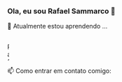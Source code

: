 ### Ola, eu sou Rafael Sammarco 👋

🌱 Atualmente estou aprendendo ...
<div style="display: inline_block"><br>
  <img align="center" alt="Rafael-Csharp" height="40" width="4B8r3B4p7yhRXuBWLqsQ546WR43cqQwrbXMDFnBi6vSJBeif8tPW85a7r7DM961Jvk4hdryZoByEp8GC8HzsqJpRN4FxGM9.svg">
  
</div>

 📫 Como entrar em contato comigo:


